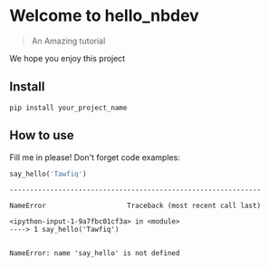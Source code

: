 
<!--

#################################################
### THIS FILE WAS AUTOGENERATED! DO NOT EDIT! ###
#################################################
# file to edit: index.ipynb
# command to build the docs after a change: nbdev_build_docs

-->

# Welcome to hello_nbdev

> An Amazing tutorial


We hope you enjoy this project

## Install

`pip install your_project_name`

## How to use

Fill me in please! Don't forget code examples:
<div class="codecell" markdown="1">
<div class="input_area" markdown="1">

```python
say_hello('Tawfiq')
```

</div>
<div class="output_area" markdown="1">


    --------------------------------------------------------------

    NameError                    Traceback (most recent call last)

    <ipython-input-1-9a7fbc01cf3a> in <module>
    ----> 1 say_hello('Tawfiq')
    

    NameError: name 'say_hello' is not defined


</div>

</div>
